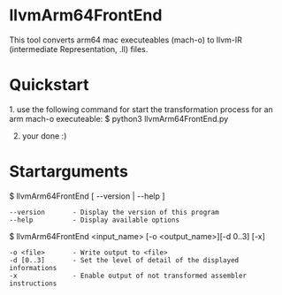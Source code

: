 # llvmArm64FrontEnd
This tool converts arm64 mac executeables (mach-o) to llvm-IR (intermediate Representation, .ll) files.

<h1>Quickstart</h1>
1. use the following command for start the transformation process for an arm mach-o executeable:
	$ python3 llvmArm64FrontEnd.py <executeable_file>

2. your done :)


<h1> Startarguments </h1>
$ llvmArm64FrontEnd [ --version | --help ]

	--version	    - Display the version of this program
	--help		    - Display available options

$ llvmArm64FrontEnd <input_name> [-o <output_name>][-d 0..3] [-x]

	-o <file>	    - Write output to <file>
	-d [0..3]	    - Set the level of detail of the displayed informations
	-x 		        - Enable output of not transformed assembler instructions
  
  
